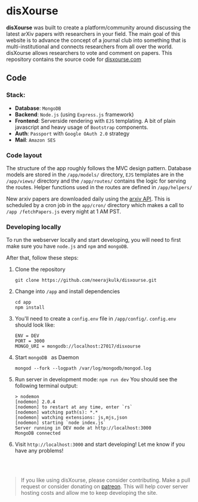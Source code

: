# disXourse

**disXourse** was built to create a platform/community around discussing the latest arXiv papers with researchers in your field. The main goal of this website is to advance the concept of a journal club into something that is multi-institutional and connects researchers from all over the world. disXourse allows researchers to vote and comment on papers. This repository contains the source code for [disxourse.com](https://www.disxourse.com)


## Code

### Stack:
- **Database**: ``MongoDB ``
- **Backend**: ``Node.js`` (using ``Express.js`` framework)
- **Frontend**: Serverside rendering with ``EJS`` templating.  A bit of plain javascript and heavy usage of ``Bootstrap`` components.
- **Auth**: ``Passport`` with ``Google OAuth 2.0`` strategy
- **Mail**: ``Amazon SES``

### Code layout

The structure of the app roughly follows the MVC design pattern. Database models are stored in the ``/app/models/`` directory, ``EJS`` templates are in the ``/app/views/`` directory and the ``/app/routes/`` contains the logic for serving the routes. Helper functions used in the routes are defined in ``/app/helpers/``

New arxiv papers are downloaded daily using the [arxiv API](https://arxiv.org/help/api). This is scheduled by a cron job in the ``app/cron/`` directory which makes a call to ``/app /fetchPapers.js`` every night at 1 AM PST. 

### Developing locally
To run the webserver locally and start developing, you will need to first make sure you have ``node.js`` and ``npm`` and ``mongoDB``. 

After that, follow these steps: 

1. Clone the repository
	```
	git clone https://github.com/neerajkulk/disxourse.git
	``` 
2. Change into ``/app`` and install dependencies
	```
	cd app
	npm install
	```
3. You'll need to create a ``config.env`` file in ``/app/config/``. ``config.env`` should look like:
	```
	ENV = DEV
	PORT = 3000
	MONGO_URI = mongodb://localhost:27017/disxourse
	```
3. Start ``mongoDB ``  as Daemon
	```
	mongod --fork --logpath /var/log/mongodb/mongod.log
	```
4. Run server in development mode:
``npm run dev`` 
You should  see the following terminal output:
	```
	> nodemon
	[nodemon] 2.0.4
	[nodemon] to restart at any time, enter `rs`
	[nodemon] watching path(s): *.*
	[nodemon] watching extensions: js,mjs,json
	[nodemon] starting `node index.js`
	Server running in DEV mode at http://localhost:3000
	MongoDB connected
	```
5. Visit ``http://localhost:3000`` and start developing!
Let me know if you have any problems!


<br /> <br /> 

>If you like using disXourse, please consider contributing. Make a pull request or consider donating on  [patreon](https://www.patreon.com/disxourse). This will help cover server hosting costs and allow me to keep developing the site.